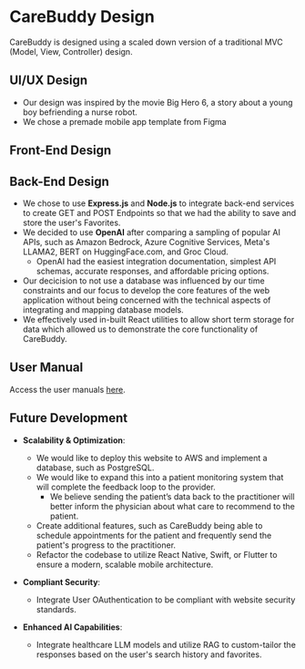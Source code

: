 # CareBuddy Design
CareBuddy is designed using a scaled down version of a traditional MVC (Model, View, Controller) design.

## UI/UX Design
- Our design was inspired by the movie Big Hero 6, a story about a young boy befriending a nurse robot.
- We chose a premade mobile app template from Figma

## Front-End Design

## Back-End Design
- We chose to use **Express.js** and **Node.js** to integrate back-end services to create GET and POST Endpoints so that we had the ability to save and store the user's Favorites.
- We decided to use **OpenAI** after comparing a sampling of popular AI APIs, such as Amazon Bedrock, Azure Cognitive Services, Meta's LLAMA2, BERT on HuggingFace.com, and Groc Cloud.
	- OpenAI had the easiest integration documentation, simplest API schemas, accurate responses, and affordable pricing options.
- Our decicision to not use a database was influenced by our time constraints and our focus to develop the core features of the web application without being concerned with the technical aspects of integrating and mapping database models.
 - We effectively used in-built React utilities to allow short term storage for data which allowed us to demonstrate the core functionality of CareBuddy.


## User Manual
Access the user manuals [here](#).

## Future Development
- **Scalability & Optimization**: 
  - We would like to deploy this website to AWS and implement a database, such as PostgreSQL.
  - We would like to expand this into a patient monitoring system that will complete the feedback loop to the provider.
    - We believe sending the patient’s data back to the practitioner will better inform the physician about what care to recommend to the patient.
  - Create additional features, such as CareBuddy being able to schedule appointments for the patient and frequently send the patient's progress to the practitioner.
  - Refactor the codebase to utilize React Native, Swift, or Flutter to ensure a modern, scalable mobile architecture.

- **Compliant Security**:
  - Integrate User OAuthentication to be compliant with website security standards.

- **Enhanced AI Capabilities**:
  - Integrate healthcare LLM models and utilize RAG to custom-tailor the responses based on the user's search history and favorites.
